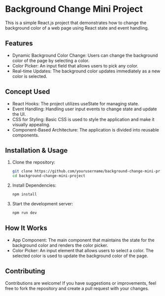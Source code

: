 # Background Change Mini Project

This is a simple React.js project that demonstrates how to change the background color of a web page using React state and event handling.

## Features

- Dynamic Background Color Change: Users can change the background color of the page by selecting a color.
- Color Picker: An input field that allows users to pick any color.
- Real-time Updates: The background color updates immediately as a new color is selected.

## Concept Used

- React Hooks: The project utilizes useState for managing state.
- Event Handling: Handling user input events to change state and update the UI.
- CSS for Styling: Basic CSS is used to style the application and make it visually appealing.
- Component-Based Architecture: The application is divided into reusable components.

## Installation & Usage

1. Clone the repository:

   ```bash
   git clone https://github.com/yourusername/background-change-mini-project.git
   cd background-change-mini-project
   ```

2. Install Dependencies:

   ```bash
   npm install
   ```

3. Start the development server:

   ```bash
   npm run dev
   ```

## How It Works

- App Component: The main component that maintains the state for the background color and renders the color picker.
- Color Picker: An input element that allows users to select a color. The selected color is used to update the background color of the page.

## Contributing

Contributions are welcome! If you have suggestions or improvements, feel free to fork the repository and create a pull request with your changes.
